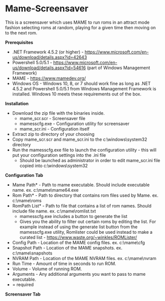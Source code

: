 # Mame-Screensaver
This is a screensaver which uses MAME to run roms in an attract mode fashion selecting roms at random, playing for a given time then moving on to the next rom.
 
**Prerequisites**  
* .NET Framework 4.5.2 (or higher) - https://www.microsoft.com/en-us/download/details.aspx?id=42643  
* Powershell 5.0/5.1 - https://www.microsoft.com/en-us/download/details.aspx?id=54616 (part of Windows Management Framework)
* MAME - https://www.mamedev.org/  
* Windows OS - Windows 10, 8, or 7 should work fine as long as .NET 4.5.2 and Powershell 5.0/5.1 from Windows Management Framework is installed.  Windows 10 meets these requirements out of the box.

**Installation**
* Download the zip file with the binaries inside.  
  * mame_scr.scr - Screensaver file  
  * mamesscfg.exe - Configuration utility for screensaver  
  * mame_scr.ini - Configuration itself
* Extract zip to directory of your choosing
* Copy mame_scr.scr and mame_scr.ini to the c:\windows\system32 directory
* Run the mamesscfg.exe file to launch the configuration utility - this will put your configuration settings into the .ini file
  * Should be launched as administrator in order to edit mame_scr.ini file copied into c:\windows\system32
  
**Configuration Tab**  
 * Mame Path* - Path to mame executable.  Should include executable name.  ex. c:\mame\mame64.exe  
 * Rom Path* - Path to directory that contains rom files used by Mame.  ex. c:\mame\roms
 * RomPath List* - Path to file that contains a list of rom names.  Should include file name. ex. c:\mame\romlist.txt  
   * mamesscfg.exe includes a button to generate the list
   * Gives you the ability to filter out certain roms by editing the list.  For example instead of using the generate list button from the mamesscfg.exe utility, Romlister could be used instead to make a curated list - https://www.waste.org/~winkles/ROMLister/
 * Config Path - Location of the MAME config files. ex. c:\mame\cfg
 * Snapshot Path - Location of the MAME snapshots. ex. c:\mame\snapshots
 * NVRAM Path - Location of the MAME NVRAM files. ex. c:\mame\nvram
 * Run Time - Amount of time in seconds to run ROM.
 * Volume - Volume of running ROM.
 * Arguments - Any additional arguments you want to pass to mame executable.  
* = required

**Screensaver Tab**
